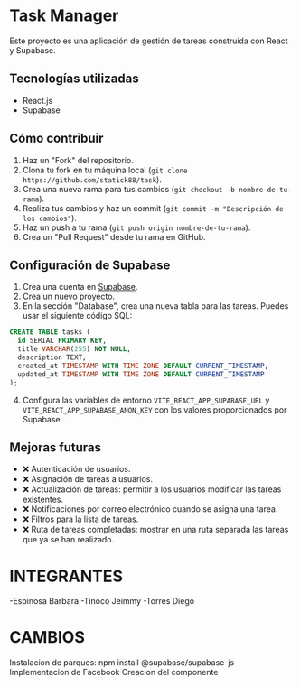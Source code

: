 # Task Manager

Este proyecto es una aplicación de gestión de tareas construida con React y Supabase.

## Tecnologías utilizadas

- React.js
- Supabase

## Cómo contribuir

1. Haz un "Fork" del repositorio.
2. Clona tu fork en tu máquina local (`git clone https://github.com/statick88/task`).
3. Crea una nueva rama para tus cambios (`git checkout -b nombre-de-tu-rama`).
4. Realiza tus cambios y haz un commit (`git commit -m "Descripción de los cambios"`).
5. Haz un push a tu rama (`git push origin nombre-de-tu-rama`).
6. Crea un "Pull Request" desde tu rama en GitHub.

## Configuración de Supabase

1. Crea una cuenta en [Supabase](https://supabase.io/).
2. Crea un nuevo proyecto.
3. En la sección "Database", crea una nueva tabla para las tareas. Puedes usar el siguiente código SQL:
```sql
CREATE TABLE tasks (
  id SERIAL PRIMARY KEY,
  title VARCHAR(255) NOT NULL,
  description TEXT,
  created_at TIMESTAMP WITH TIME ZONE DEFAULT CURRENT_TIMESTAMP,
  updated_at TIMESTAMP WITH TIME ZONE DEFAULT CURRENT_TIMESTAMP
);
```	
4. Configura las variables de entorno `VITE_REACT_APP_SUPABASE_URL` y `VITE_REACT_APP_SUPABASE_ANON_KEY` con los valores proporcionados por Supabase.

## Mejoras futuras

- ❌ Autenticación de usuarios.
- ❌ Asignación de tareas a usuarios.
- ❌ Actualización de tareas: permitir a los usuarios modificar las tareas existentes.
- ❌ Notificaciones por correo electrónico cuando se asigna una tarea.
- ❌ Filtros para la lista de tareas.
- ❌ Ruta de tareas completadas: mostrar en una ruta separada las tareas que ya se han realizado.

# INTEGRANTES

-Espinosa Barbara
-Tinoco Jeimmy
-Torres Diego

# CAMBIOS

Instalacion de parques: npm install @supabase/supabase-js
Implementacion de Facebook
Creacion del componente
                        
